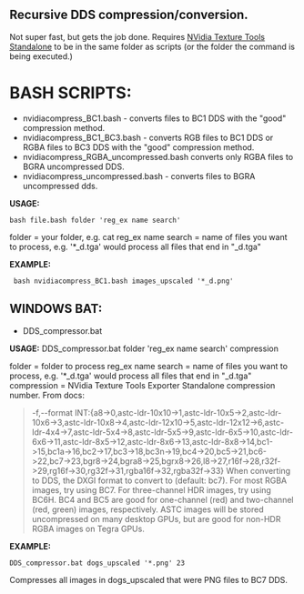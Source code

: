 ## Recursive DDS compression/conversion.

 Not super fast, but gets the job done.
Requires [NVidia Texture Tools Standalone](https://developer.nvidia.com/nvidia-texture-tools-exporter) to be in the same folder as scripts (or the folder the command is being executed.)


# BASH SCRIPTS:

- nvidiacompress_BC1.bash - converts files to BC1 DDS with the "good" compression method.
- nvidiacompress_BC1_BC3.bash - converts RGB files to BC1 DDS or RGBA files to BC3 DDS with the "good" compression method.
- nvidiacompress_RGBA_uncompressed.bash converts only RGBA files to BGRA uncompressed DDS.
- nvidiacompress_uncompressed.bash - converts files to BGRA uncompressed dds.

**USAGE:**

    bash file.bash folder 'reg_ex name search'

folder = your folder, e.g. cat
reg_ex name search = name of files you want to process, e.g. '*_d.tga' would process all files that end in "_d.tga"

**EXAMPLE:**

     bash nvidiacompress_BC1.bash images_upscaled '*_d.png'

## WINDOWS BAT:

- DDS_compressor.bat

**USAGE:**
DDS_compressor.bat folder 'reg_ex name search' compression

folder = folder to process
reg_ex name search = name of files you want to process, e.g. '*_d.tga' would process all files that end in "_d.tga"
compression = NVidia Texture Tools Exporter Standalone compression number. From docs:

>   -f,--format
> INT:{a8->0,astc-ldr-10x10->1,astc-ldr-10x5->2,astc-ldr-10x6->3,astc-ldr-10x8->4,astc-ldr-12x10->5,astc-ldr-12x12->6,astc-ldr-4x4->7,astc-ldr-5x4->8,astc-ldr-5x5->9,astc-ldr-6x5->10,astc-ldr-6x6->11,astc-ldr-8x5->12,astc-ldr-8x6->13,astc-ldr-8x8->14,bc1->15,bc1a->16,bc2->17,bc3->18,bc3n->19,bc4->20,bc5->21,bc6->22,bc7->23,bgr8->24,bgra8->25,bgrx8->26,l8->27,r16f->28,r32f->29,rg16f->30,rg32f->31,rgba16f->32,rgba32f->33}
>                               When converting to DDS, the DXGI format to convert to (default: bc7). For most RGBA images, try using BC7. For
> three-channel HDR images, try using BC6H. BC4 and BC5 are good for
> one-channel (red) and two-channel (red, green) images, respectively.
> ASTC images will be stored uncompressed on many desktop GPUs, but are
> good for non-HDR RGBA images on Tegra GPUs.

**EXAMPLE:**

    DDS_compressor.bat dogs_upscaled '*.png' 23

Compresses all images in dogs_upscaled that were PNG files to BC7 DDS.
